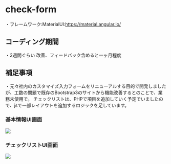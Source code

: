 # check-form
・フレームワーク:MaterialUI:https://material.angular.io/

## コーディング期間
・2週間ぐらい  改善、フィードバック含めると一ヶ月程度


## 補足事項
・元々社内のカスタマイズ入力フォームをリニューアルする目的で開発しましたが、工数の問題で既存のBootstrap3のサイトから機能改善するとのことで、業務未使用で。  チェックリストは、PHPで項目を追加していく予定でいましたので、jsで一部レイアウトを追加するロジックを足しています。


### 基本情報UI画面
![](https://tenkensusumukun-ui.s3.ap-northeast-1.amazonaws.com/img_UI/%E5%9F%BA%E6%9C%AC%E6%83%85%E5%A0%B1.png)

### チェックリストUI画面
![](https://tenkensusumukun-ui.s3.ap-northeast-1.amazonaws.com/img_UI/%E3%83%81%E3%82%A7%E3%83%83%E3%82%AF%E3%83%AA%E3%82%B9%E3%83%88.png)


